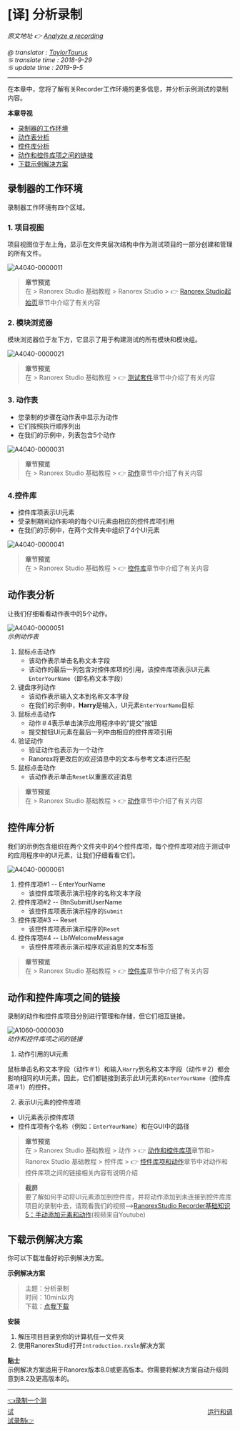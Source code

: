 # [译] 分析录制

*原文地址 👉 [Analyze a recording][0]*

*@ translator : [TaylorTaurus](https://github.com/taylortaurus)*    
*♋ translate time : 2018-9-29*    
*♋ update time : 2019-9-5*

---

在本章中，您将了解有关Recorder工作环境的更多信息，并分析示例测试的录制内容。

**本章导视**

- [录制器的工作环境](#录制器的工作环境)
- [动作表分析](#动作表分析)
- [控件库分析](#控件库分析)
- [动作和控件库项之间的链接](#动作和控件库项之间的链接)
- [下载示例解决方案](#下载示例解决方案)  

## 录制器的工作环境

录制器工作环境有四个区域。

### 1. 项目视图

项目视图位于左上角，显示在文件夹层次结构中作为测试项目的一部分创建和管理的所有文件。

![A4040-0000011](https://gitee.com/taylortaurus/RX_UserGuide_GitBook_Picbed/raw/master/RanorexRecorder/A4040-0000011.png)  

> **章节预览**  
> 在 \> Ranorex Studio 基础教程 \> Ranorex Studio \> 👉 [Ranorex Studio起始页][1]章节中介绍了有关内容

### 2. 模块浏览器

模块浏览器位于左下方，它显示了用于构建测试的所有模块和模块组。

![A4040-0000021](https://gitee.com/taylortaurus/RX_UserGuide_GitBook_Picbed/raw/master/RanorexRecorder/A4040-0000021.png)

> **章节预览**  
> 在 \> Ranorex Studio 基础教程 \> 👉 [测试套件][2]章节中介绍了有关内容

### 3. 动作表

- 您录制的步骤在动作表中显示为动作
- 它们按照执行顺序列出
- 在我们的示例中，列表包含5个动作

![A4040-0000031](https://gitee.com/taylortaurus/RX_UserGuide_GitBook_Picbed/raw/master/RanorexRecorder/A4040-0000031.png)  

> **章节预览**  
> 在 \> Ranorex Studio 基础教程 \> 👉 [动作][3]章节中介绍了有关内容

### 4.控件库

- 控件库项表示UI元素
- 受录制期间动作影响的每个UI元素由相应的控件库项引用
- 在我们的示例中，在两个文件夹中组织了4个UI元素

![A4040-0000041](https://gitee.com/taylortaurus/RX_UserGuide_GitBook_Picbed/raw/master/RanorexRecorder/A4040-0000041.png)  

> **章节预览**  
> 在 \> Ranorex Studio 基础教程 \> 👉 [控件库][4]章节中介绍了有关内容

## 动作表分析

让我们仔细看看动作表中的5个动作。

![A4040-0000051](https://gitee.com/taylortaurus/RX_UserGuide_GitBook_Picbed/raw/master/RanorexRecorder/A4040-0000051.png)  
*示例动作表*  


1. 鼠标点击动作
    - 该动作表示单击名称文本字段
    - 该动作的最后一列包含对控件库项的引用，该控件库项表示UI元素`EnterYourName`（即名称文本字段）
2. 键盘序列动作
    - 该动作表示输入文本到名称文本字段
    - 在我们的示例中，**Harry**是输入，UI元素`EnterYourName`目标
3. 鼠标点击动作
    - 动作＃4表示单击演示应用程序中的“提交”按钮
    - 提交按钮UI元素在最后一列中由相应的控件库项引用
4. 验证动作
    - 验证动作也表示为一个动作
    - Ranorex将更改后的欢迎消息中的文本与参考文本进行匹配
5. 鼠标点击动作
    - 该动作表示单击`Reset`以重置欢迎消息


> **章节预览**  
> 在 \> Ranorex Studio 基础教程 \> 👉 [动作][3]章节中介绍了有关内容


## 控件库分析

我们的示例包含组织在两个文件夹中的4个控件库项，每个控件库项对应于测试中的应用程序中的UI元素，让我们仔细看看它们。

![A4040-0000061](https://gitee.com/taylortaurus/RX_UserGuide_GitBook_Picbed/raw/master/RanorexRecorder/A4040-0000061.png)  


1. 控件库项#1 -- EnterYourName
    - 该控件库项表示演示程序的名称文本字段
2. 控件库项#2 -- BtnSubmitUserName
    - 该控件库项表示演示程序的`Submit`
3. 控件库项#3 -- Reset
    - 该控件库项表示演示程序的`Reset`
4. 控件库项#4 -- LblWelcomeMessage
    - 该控件库项表示演示程序欢迎消息的文本标签

> **章节预览**  
> 在 \> Ranorex Studio 基础教程 \> 👉 [控件库][4]章节中介绍了有关内容

## 动作和控件库项之间的链接

录制的动作和控件库项目分别进行管理和存储，但它们相互链接。

![A1060-0000030](https://gitee.com/taylortaurus/RX_UserGuide_GitBook_Picbed/raw/master/RanorexRecorder/A1060-0000030.png)  
*动作和控件库项之间的链接*  

1. 动作引用的UI元素

鼠标单击名称文本字段（动作＃1）和输入`Harry`到名称文本字段（动作＃2）都会影响相同的UI元素。因此，它们都链接到表示此UI元素的`EnterYourName`（控件库项＃1）的控件。

2. 表示UI元素的控件库项 

- UI元素表示控件库项
- 控件库项有个名称（例如：`EnterYourName`）和在GUI中的路径

> **章节预览**  
> 在 \> Ranorex Studio 基础教程 \> 动作 \> 👉 [动作和控件库项][5]章节和\> Ranorex Studio 基础教程 \> 控件库 \> 👉 [控件库项和动作][6]章节中对动作和控件库项之间的链接相关内容有说明介绍

> **截屏**  
> 要了解如何手动将UI元素添加到控件库，并将动作添加到未连接到控件库库项目的录制中去，请观看我们的视频—>[RanorexStudio Recorder基础知识5：手动添加元素和动作][8](视频来自Youtube)

## 下载示例解决方案

你可以下载准备好的示例解决方案。  

**示例解决方案** 
> 主题：分析录制   
> 时间：10min以内  
> 下载：[点我下载][7]  


**安装**

1. 解压项目目录到你的计算机任一文件夹
2. 使用RanorexStudi打开`Introduction.rxsln`解决方案

**贴士**  
示例解决方案适用于Ranorex版本8.0或更高版本。你需要将解决方案自动升级同意到8.2及更高版本的。

---
[👈录制一个测试][9]&emsp;&emsp;&emsp;&emsp;&emsp;&emsp;&emsp;&emsp;&emsp;&emsp;&emsp;&emsp;&emsp;&emsp;&emsp;&emsp;&emsp;&emsp;&emsp;&emsp;&emsp;&emsp;&emsp;&emsp;&emsp;&emsp;&emsp;&emsp;&emsp;&emsp;&emsp;[运行和调试录制👉][10]



[0]: https://www.ranorex.com/help/latest/ranorex-studio-fundamentals/ranorex-recorder/analyzing-recordings/
[1]: ..//..//ranorex-studio-fundamentals/ranorex-studio/ranorex-studio-startpage.html
[2]: ..//..//ranorex-studio-fundamentals/test-suite/introduction.html
[3]: ..//..//ranorex-studio-fundamentals/actions/introduction.html
[4]: ..//..//ranorex-studio-fundamentals/repository/introduction.html
[5]: ..//..//ranorex-studio-fundamentals/actions/[译]动作和控件库项.html
[6]: ..//..//ranorex-studio-fundamentals/repository/[译]控件库项和动作.html
[7]: https://www.ranorex.com/rx-media/rx-user-guide/latest/download/RxSampleIntroduction.zip
[8]: https://youtu.be/Q7YpwB6Me-c
[9]: .\recording-a-test.html
[10]: .\run-debug-recordings.html